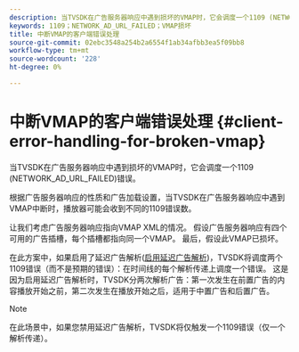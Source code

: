 ```yaml
---
description: 当TVSDK在广告服务器响应中遇到损坏的VMAP时，它会调度一个1109 (NETWORK_AD_URL_FAILED)错误。
keywords: 1109；NETWORK_AD_URL_FAILED；VMAP损坏
title: 中断VMAP的客户端错误处理
source-git-commit: 02ebc3548a254b2a6554f1ab34afbb3ea5f09bb8
workflow-type: tm+mt
source-wordcount: '228'
ht-degree: 0%

---
```


# 中断VMAP的客户端错误处理 {#client-error-handling-for-broken-vmap}

当TVSDK在广告服务器响应中遇到损坏的VMAP时，它会调度一个1109 (NETWORK_AD_URL_FAILED)错误。

根据广告服务器响应的性质和广告加载设置，当TVSDK在广告服务器响应中遇到VMAP中断时，播放器可能会收到不同的1109错误数。

让我们考虑广告服务器响应指向VMAP XML的情况。 假设广告服务器响应有四个可用的广告插槽，每个插槽都指向同一个VMAP。 最后，假设此VMAP已损坏。

在此方案中，如果启用了延迟广告解析([启用延迟广告解析](../../../../tvsdk-3x-android-prog/android-3x-advertising/ad-insertion/c-lazy-ad-resolving/t-enable-lazy-ad-resolving.md))，TVSDK将调度两个1109错误（而不是预期的错误）：在时间线的每个解析传递上调度一个错误。 这是因为启用延迟广告解析时，TVSDK分两次解析广告：第一次发生在前置广告的内容播放开始之前，第二次发生在播放开始之后，适用于中置广告和后置广告。

>[!NOTE]
>
>在此场景中，如果您禁用延迟广告解析，TVSDK将仅触发一个1109错误（仅一个解析传递）。
